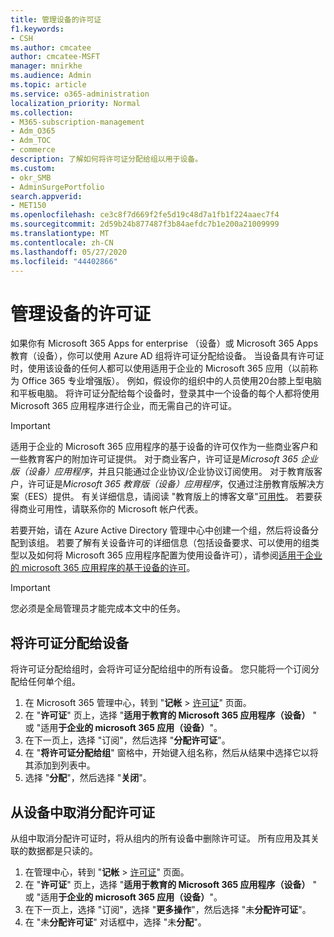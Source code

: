 ```yaml
---
title: 管理设备的许可证
f1.keywords:
- CSH
ms.author: cmcatee
author: cmcatee-MSFT
manager: mnirkhe
ms.audience: Admin
ms.topic: article
ms.service: o365-administration
localization_priority: Normal
ms.collection:
- M365-subscription-management
- Adm_O365
- Adm_TOC
- commerce
description: 了解如何将许可证分配给组以用于设备。
ms.custom:
- okr_SMB
- AdminSurgePortfolio
search.appverid:
- MET150
ms.openlocfilehash: ce3c8f7d669f2fe5d19c48d7a1fb1f224aaec7f4
ms.sourcegitcommit: 2d59b24b877487f3b84aefdc7b1e200a21009999
ms.translationtype: MT
ms.contentlocale: zh-CN
ms.lasthandoff: 05/27/2020
ms.locfileid: "44402866"
---
```

# <a name="manage-licenses-for-devices"></a>管理设备的许可证

如果你有 Microsoft 365 Apps for enterprise （设备）或 Microsoft 365 Apps 教育（设备），你可以使用 Azure AD 组将许可证分配给设备。 当设备具有许可证时，使用该设备的任何人都可以使用适用于企业的 Microsoft 365 应用（以前称为 Office 365 专业增强版）。 例如，假设你的组织中的人员使用20台膝上型电脑和平板电脑。 将许可证分配给每个设备时，登录其中一个设备的每个人都将使用 Microsoft 365 应用程序进行企业，而无需自己的许可证。

> [!IMPORTANT]
> 适用于企业的 Microsoft 365 应用程序的基于设备的许可仅作为一些商业客户和一些教育客户的附加许可证提供。 对于商业客户，许可证是*Microsoft 365 企业版（设备）应用程序*，并且只能通过企业协议/企业协议订阅使用。 对于教育版客户，许可证是*Microsoft 365 教育版（设备）应用程序*，仅通过注册教育版解决方案（EES）提供。 有关详细信息，请阅读 "教育版上的博客文章"[可用性](https://educationblog.microsoft.com/2019/08/attention-it-administrators-announcing-device-based-subscription-for-education/)。 若要获得商业可用性，请联系你的 Microsoft 帐户代表。

若要开始，请在 Azure Active Directory 管理中心中创建一个组，然后将设备分配到该组。 若要了解有关设备许可的详细信息（包括设备要求、可以使用的组类型以及如何将 Microsoft 365 应用程序配置为使用设备许可），请参阅[适用于企业的 microsoft 365 应用程序的基于设备的许可](https://go.microsoft.com/fwlink/p/?linkid=2094216)。

> [!IMPORTANT]
> 您必须是全局管理员才能完成本文中的任务。

## <a name="assign-licenses-to-devices"></a>将许可证分配给设备

将许可证分配给组时，会将许可证分配给组中的所有设备。 您只能将一个订阅分配给任何单个组。

1. 在 Microsoft 365 管理中心，转到 "**记帐**  >  <a href="https://go.microsoft.com/fwlink/p/?linkid=842264" target="_blank">许可证</a>" 页面。
2. 在 "**许可证**" 页上，选择 "**适用于教育的 Microsoft 365 应用程序（设备）** " 或 "适用**于企业的 microsoft 365 应用（设备）**"。
3. 在下一页上，选择 "订阅"，然后选择 "**分配许可证**"。
4. 在 "**将许可证分配给组**" 窗格中，开始键入组名称，然后从结果中选择它以将其添加到列表中。
5. 选择 "**分配**"，然后选择 "**关闭**"。

## <a name="unassign-licenses-from-devices"></a>从设备中取消分配许可证

从组中取消分配许可证时，将从组内的所有设备中删除许可证。 所有应用及其关联的数据都是只读的。

1. 在管理中心，转到 "**记帐**  >  <a href="https://go.microsoft.com/fwlink/p/?linkid=842264" target="_blank">许可证</a>" 页面。
2. 在 "**许可证**" 页上，选择 "**适用于教育的 Microsoft 365 应用程序（设备）** " 或 "适用**于企业的 microsoft 365 应用（设备）**"。
3. 在下一页上，选择 "订阅"，选择 "**更多操作**"，然后选择 "未**分配许可证**"。
4. 在 "未**分配许可证**" 对话框中，选择 "未**分配**"。